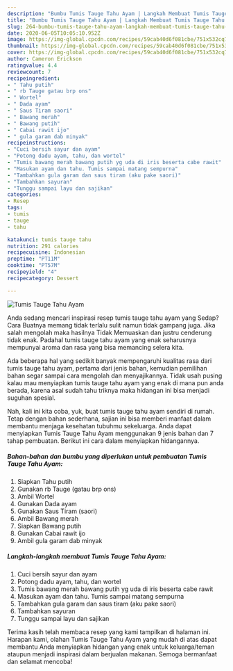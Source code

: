 ```yaml
---
description: "Bumbu Tumis Tauge Tahu Ayam | Langkah Membuat Tumis Tauge Tahu Ayam Yang Enak Dan Mudah"
title: "Bumbu Tumis Tauge Tahu Ayam | Langkah Membuat Tumis Tauge Tahu Ayam Yang Enak Dan Mudah"
slug: 264-bumbu-tumis-tauge-tahu-ayam-langkah-membuat-tumis-tauge-tahu-ayam-yang-enak-dan-mudah
date: 2020-06-05T10:05:10.952Z
image: https://img-global.cpcdn.com/recipes/59cab40d6f081cbe/751x532cq70/tumis-tauge-tahu-ayam-foto-resep-utama.jpg
thumbnail: https://img-global.cpcdn.com/recipes/59cab40d6f081cbe/751x532cq70/tumis-tauge-tahu-ayam-foto-resep-utama.jpg
cover: https://img-global.cpcdn.com/recipes/59cab40d6f081cbe/751x532cq70/tumis-tauge-tahu-ayam-foto-resep-utama.jpg
author: Cameron Erickson
ratingvalue: 4.4
reviewcount: 7
recipeingredient:
- " Tahu putih"
- " rb Tauge gatau brp ons"
- " Wortel"
- " Dada ayam"
- " Saus Tiram saori"
- " Bawang merah"
- " Bawang putih"
- " Cabai rawit ijo"
- " gula garam dab minyak"
recipeinstructions:
- "Cuci bersih sayur dan ayam"
- "Potong dadu ayam, tahu, dan wortel"
- "Tumis bawang merah bawang putih yg uda di iris beserta cabe rawit"
- "Masukan ayam dan tahu. Tumis sampai matang sempurna"
- "Tambahkan gula garam dan saus tiram (aku pake saori)"
- "Tambahkan sayuran"
- "Tunggu sampai layu dan sajikan"
categories:
- Resep
tags:
- tumis
- tauge
- tahu

katakunci: tumis tauge tahu 
nutrition: 291 calories
recipecuisine: Indonesian
preptime: "PT11M"
cooktime: "PT57M"
recipeyield: "4"
recipecategory: Dessert

---
```



![Tumis Tauge Tahu Ayam](https://img-global.cpcdn.com/recipes/59cab40d6f081cbe/751x532cq70/tumis-tauge-tahu-ayam-foto-resep-utama.jpg)

Anda sedang mencari inspirasi resep tumis tauge tahu ayam yang Sedap? Cara Buatnya memang tidak terlalu sulit namun tidak gampang juga. Jika salah mengolah maka hasilnya Tidak Memuaskan dan justru cenderung tidak enak. Padahal tumis tauge tahu ayam yang enak seharusnya mempunyai aroma dan rasa yang bisa memancing selera kita.



Ada beberapa hal yang sedikit banyak mempengaruhi kualitas rasa dari tumis tauge tahu ayam, pertama dari jenis bahan, kemudian pemilihan bahan segar sampai cara mengolah dan menyajikannya. Tidak usah pusing kalau mau menyiapkan tumis tauge tahu ayam yang enak di mana pun anda berada, karena asal sudah tahu triknya maka hidangan ini bisa menjadi suguhan spesial.


Nah, kali ini kita coba, yuk, buat tumis tauge tahu ayam sendiri di rumah. Tetap dengan bahan sederhana, sajian ini bisa memberi manfaat dalam membantu menjaga kesehatan tubuhmu sekeluarga. Anda dapat menyiapkan Tumis Tauge Tahu Ayam menggunakan 9 jenis bahan dan 7 tahap pembuatan. Berikut ini cara dalam menyiapkan hidangannya.

<!--inarticleads1-->

##### Bahan-bahan dan bumbu yang diperlukan untuk pembuatan Tumis Tauge Tahu Ayam:

1. Siapkan  Tahu putih
1. Gunakan  rb Tauge (gatau brp ons)
1. Ambil  Wortel
1. Gunakan  Dada ayam
1. Gunakan  Saus Tiram (saori)
1. Ambil  Bawang merah
1. Siapkan  Bawang putih
1. Gunakan  Cabai rawit ijo
1. Ambil  gula garam dab minyak




<!--inarticleads2-->

##### Langkah-langkah membuat Tumis Tauge Tahu Ayam:

1. Cuci bersih sayur dan ayam
1. Potong dadu ayam, tahu, dan wortel
1. Tumis bawang merah bawang putih yg uda di iris beserta cabe rawit
1. Masukan ayam dan tahu. Tumis sampai matang sempurna
1. Tambahkan gula garam dan saus tiram (aku pake saori)
1. Tambahkan sayuran
1. Tunggu sampai layu dan sajikan




Terima kasih telah membaca resep yang kami tampilkan di halaman ini. Harapan kami, olahan Tumis Tauge Tahu Ayam yang mudah di atas dapat membantu Anda menyiapkan hidangan yang enak untuk keluarga/teman ataupun menjadi inspirasi dalam berjualan makanan. Semoga bermanfaat dan selamat mencoba!
